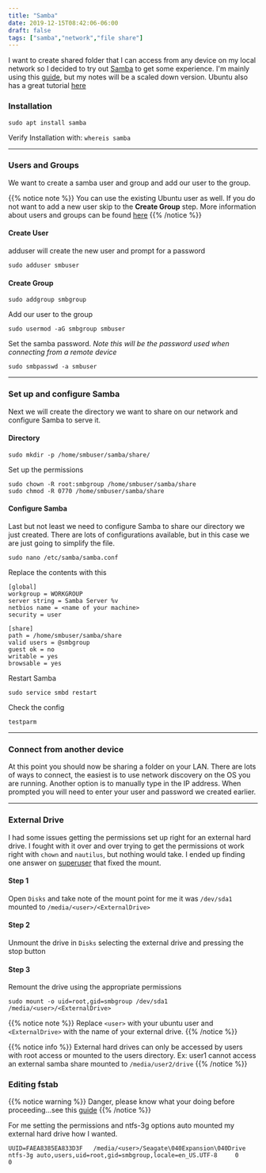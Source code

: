 ```yaml
---
title: "Samba"
date: 2019-12-15T08:42:06-06:00
draft: false
tags: ["samba","network","file share"]
---
```


I want to create shared folder that I can access from any device on my local network so I decided to try out [Samba]() to get some experience. I'm mainly using this [guide](https://www.fosslinux.com/8703/how-to-setup-samba-file-sharing-server-on-ubuntu.htm), but my notes will be a scaled down version. Ubuntu also has a great tutorial [here](https://tutorials.ubuntu.com/tutorial/install-and-configure-samba#0)

### Installation

```
sudo apt install samba
```

Verify Installation with: ```whereis samba```

---

### Users and Groups

We want to create a samba user and group and add our user to the group.

{{% notice note %}}
You can use the existing Ubuntu user as well. If you do not want to add a new user skip to the **Create Group** step. More information about users and groups can be found [here](https://vitux.com/add-and-manage-user-accounts-in-ubuntu-18-04-lts/)
{{% /notice %}}

#### Create User

adduser will create the new user and prompt for a password

```
sudo adduser smbuser
```

#### Create Group

```
sudo addgroup smbgroup
```

Add our user to the group

```
sudo usermod -aG smbgroup smbuser
```

Set the samba password. *Note this will be the password used when connecting from a remote device*

```
sudo smbpasswd -a smbuser
```

---

### Set up and configure Samba

Next we will create the directory we want to share on our network and configure Samba to serve it.

#### Directory

```
sudo mkdir -p /home/smbuser/samba/share/
```

Set up the permissions

```
sudo chown -R root:smbgroup /home/smbuser/samba/share
sudo chmod -R 0770 /home/smbuser/samba/share
```

#### Configure Samba

Last but not least we need to configure Samba to share our directory we just created. There are lots of configurations available, but in this case we are just going to simplify the file.

```
sudo nano /etc/samba/samba.conf
```

Replace the contents with this

```
[global]
workgroup = WORKGROUP
server string = Samba Server %v
netbios name = <name of your machine>
security = user

[share]
path = /home/smbuser/samba/share
valid users = @smbgroup
guest ok = no
writable = yes
browsable = yes
```

Restart Samba

```
sudo service smbd restart
```

Check the config

```
testparm
```

---

### Connect from another device

At this point you should now be sharing a folder on your LAN. There are lots of ways to connect, the easiest is to use network discovery on the OS you are running. Another option is to manually type in the IP address. When prompted you will need to enter your user and password we created earlier.

---

### External Drive

I had some issues getting the permissions set up right for an external hard drive. I fought with it over and over trying to get the permissions ot work right with `chown` and `nautilus`, but nothing would take. I ended up finding one answer on [superuser](https://superuser.com/a/57096) that fixed the mount.

#### Step 1

Open `Disks` and take note of the mount point for me it was `/dev/sda1` mounted to `/media/<user>/<ExternalDrive>`

#### Step 2

Unmount the drive in `Disks` selecting the external drive and pressing the stop button

#### Step 3

Remount the drive using the appropriate permissions

```
sudo mount -o uid=root,gid=smbgroup /dev/sda1 /media/<user>/<ExternalDrive>
```

{{% notice note %}}
Replace `<user>` with your ubuntu user and `<ExternalDrive>` with the name of your external drive.
{{% /notice %}}

{{% notice info %}}
External hard drives can only be accessed by users with root access or mounted to the users directory. Ex: user1 cannot access an external samba share mounted to `/media/user2/drive`
{{% /notice %}}

### Editing fstab

{{% notice warning %}}
Danger, please know what your doing before proceeding...see this [guide](https://help.ubuntu.com/community/Fstab#Editing_fstab)
{{% /notice %}}

For me setting the permissions and ntfs-3g options auto mounted my external hard drive how I wanted.

```
UUID=FAEA8385EA833D3F   /media/<user>/Seagate\040Expansion\040Drive     ntfs-3g auto,users,uid=root,gid=smbgroup,locale=en_US.UTF-8     0       0
```